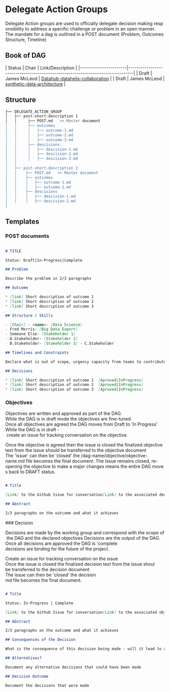 # Delegate Action Groups

Delegate Action groups are used to officially delegate decision making responsibility to address a specific challenge or problem in an open manner. The mandate for a dag is outlined in a POST document (Problem, Outcomes Structure, Timeline)

## Book of DAG

| Status | Chair        | Link/Description                                                               |
|-----------------------|--------------------------------------------------------------------------------|
| Draft  | James McLeod | [Datahub-datahelix-collaboration](./datahub-datahelix-collaboration/readme.md) |
| Draft  | James McLeod | [synthetic-data-architecture](./synthetic-data-architecture/readme.md)     |

## Structure

``` bash
├── DELEGATE_ACTION_GROUP
│   ├── post-short-description 1
│   │     ├── POST.md   << Master document
│   │     ├── outcomes
│   │     │   ├── outcome-1.md  
│   │     │   ├── outcome-2.md
│   │     │   ├── outcome-3.md
│   │     ├── descisions
│   │     │   ├── descision-1.md  
│   │     │   ├── descision-2.md
│   │     │   ├── descision-3.md
│   │
│   ├── post-short-description 2
│   │    ├── POST.md   << Master document
│   │    ├── outcomes
│   │    │   ├── outcome-1.md  
│   │    │   ├── outcome-2.md
│   │    ├── descisions
│   │    │   ├── descision-1.md  
│   │    │   ├── descision-2.md
│
```

## Templates

### POST documents

``` markdown

# TITLE

Status: Draft|In-Progress|Complete

## Problem

Describe the problem in 2/3 paragraphs

## Outcome

* [link] Short description of outcome 1
* [link] Short description of outcome 2
* [link] Short description of outcome 3

## Structure / Skills

- [Chair] - <name>- [Data Science]
- Fred Morris- [Big Data Export]
- Someone Else- [Stakeholder 1]
- A.Stakeholder- [Stakeholder 2]
- B.Stakeholder- [Stakeholder 3] - C.Stakeholder

## Timelines and Constraints

Declare what is out of scope, urgency capacity from teams to contribute,

## Decisions

* [link] Short description of outcome 1  [Aproved|InProgress]
* [link] Short description of outcome 2  [Aproved|InProgress]
* [link] Short description of outcome 3  [Aproved|InProgress]

```

### Objectives

Objectives are written and approved as part of the DAG. While the DAG is in draft mode the objectives are fine-tuned Once all objectives are agreed the DAG moves from Draft to 'In Progress' While the DAG is in draft - create an issue for tracking conversation on the objective.

Once the objective is agreed then the issue is closed the finalized objective text from the issue should be transferred to the objective document The 'issue' can then be 'closed' the /dag-name/objective/objective-name.md file becomes the final document.
The Issue remains closed, re-opening the objective to make a major changes means the entire DAG moves back to DRAFT status.

```markdown

# Title

[Link] to the Github Issue for conversation[Link] to the associated decision when it's made

## Abstract

2/3 paragraphs on the outcome and what it achieves

```

### Decision

Decisions are made by the working group and correspond with the scope of the DAG and the declared objectives Decisions are the output of the DAG. Once all decisions are approved the DAG is 'complete decisions are binding for the future of the project.

Create an issue for tracking conversation on the issue Once the issue is closed the finalized decision text from the issue shoul be transferred to the decision document The issue can then be 'closed' the decision md file becomes the final document.

``` markdown

# Title

Status: In-Progress | Complete

[Link] to the Github Issue for conversation[Link] to the associated objective

## Abstract

2/3 paragraphs on the outcome and what it achieves

## Consequences of the Decision

What is the consequence of this decision being made - will it lead to a specific implementation, resourcing etc.

## Alternatives?

Document any alternative decisions that could have been made

## Decision Outcome

Document the decisions that were made
```
